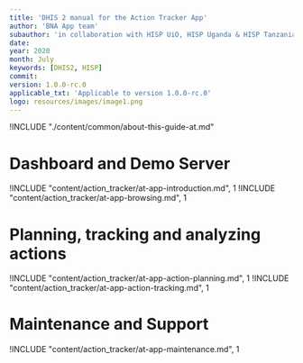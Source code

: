 ```yaml
---
title: 'DHIS 2 manual for the Action Tracker App'
author: 'BNA App team'
subauthor: 'in collaboration with HISP UiO, HISP Uganda & HISP Tanzania'
date:
year: 2020
month: July
keywords: [DHIS2, HISP]
commit:
version: 1.0.0-rc.0
applicable_txt: 'Applicable to version 1.0.0-rc.0'
logo: resources/images/image1.png
---
```


<!--DHIS2-SECTION-ID:index-->

<!-- if you want to use a custom about page, use the following relative link -->

!INCLUDE "./content/common/about-this-guide-at.md"

# Dashboard and Demo Server

!INCLUDE "content/action_tracker/at-app-introduction.md", 1
!INCLUDE "content/action_tracker/at-app-browsing.md", 1

# Planning, tracking and analyzing actions

!INCLUDE "content/action_tracker/at-app-action-planning.md", 1
!INCLUDE "content/action_tracker/at-app-action-tracking.md", 1

# Maintenance and Support

!INCLUDE "content/action_tracker/at-app-maintenance.md", 1
